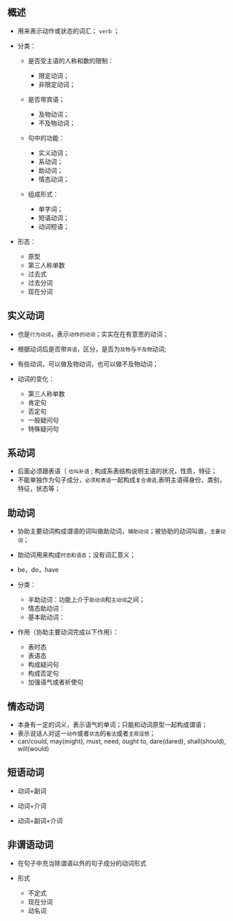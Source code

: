 ## 概述

* 用来表示动作或状态的词汇； `verb` ；

* 分类：
  + 是否受主语的人称和数的限制：
    - 限定动词；
    - 非限定动词；

  + 是否带宾语；
    - 及物动词；
    - 不及物动词；

  + 句中的功能：
    - 实义动词；
    - 系动词；
    - 助动词；
    - 情态动词；

  + 组成形式：
    - 单字词；
    - 短语动词；
    - 动词短语；

* 形态：
  + 原型
  + 第三人称单数
  + 过去式
  + 过去分词
  + 现在分词

## 实义动词

* 也是`行为动词`，表示`动作的动词`；实实在在有意思的动词；
* 根据动词后是否带`宾语`，区分，是否为`及物`与`不及物`动词;
* 有些动词，可以做及物动词，也可以做不及物动词；

* 动词的变化：
  - 第三人称单数
  - 肯定句
  - 否定句
  - 一般疑问句
  - 特殊疑问句

## 系动词

* 后面必须跟表语（ `也叫补语` ; 构成系表结构说明主语的状况，性质，特征；
* 不能单独作为句子成分，`必须和表语`一起构成`复合谓语`,表明主语得身份，类别，特征，状态等；

## 助动词

* 协助主要动词构成谓语的词叫做助动词，`辅助动词`；被协助的动词叫做，`主要动词`；
* 助动词用来构成`时态和语态`；没有词汇意义；
* be，do，have

* 分类：
  - 半助动词：功能上介于`助动词`和`主动词`之间；
  - 情态助动词：
  - 基本助动词：

* 作用（协助主要动词完成以下作用）：
  - 表时态
  - 表语态
  - 构成疑问句
  - 构成否定句
  - 加强语气或者祈使句

## 情态动词

* 本身有一定的词义，表示语气的单词；只能和动词原型一起构成谓语；
* 表示说话人对这一`动作`或者`状态`的`看法`或者`主观设想`；
* can/could, may(might), must, need, ought to, dare(dared), shall(should), will(would)

## 短语动词

* 动词+副词

* 动词+介词

* 动词+副词+介词

## 非谓语动词 

* 在句子中充当除谓语以外的句子成分的动词形式

* 形式
  + 不定式
  + 现在分词
  + 动名词








